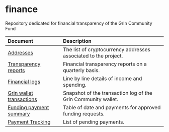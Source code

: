 # finance
Repository dedicated for financial transparency of the Grin Community Fund

| Document | Description |
|:---|:---|
| [Addresses](/addresses.md) | The list of cryptocurrency addresses associated to the project. |
| [Transparency reports](/reports) | Financial transparency reports on a quarterly basis. |
| [Financial logs](/spending_log.csv) | Line by line details of income and spending. |
| [Grin wallet transactions](/grincc-wallet.md) | Snapshot of the transaction log of the Grin Community wallet. |
| [Funding payment summary](/funding%20payment%20summary.md) | Table of date and payments for approved funding requests. |
| [Payment Tracking](/payment-tracking.md) | List of pending payments. |
